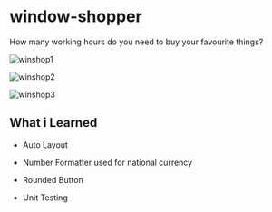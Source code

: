 # window-shopper
How many working hours do you need to buy your favourite things?

![winshop1](https://user-images.githubusercontent.com/32197748/34653387-599f1cb8-f3eb-11e7-8b17-edf7d46ffced.png)

![winshop2](https://user-images.githubusercontent.com/32197748/34653388-59bd9a26-f3eb-11e7-98d7-5a2377f4be09.png)

![winshop3](https://user-images.githubusercontent.com/32197748/34653389-59dadc62-f3eb-11e7-93a8-7d7e99aad4da.png)


## What i Learned
* Auto Layout

* Number Formatter used for national currency

* Rounded Button

* Unit Testing
